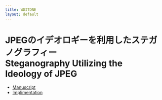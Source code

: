 ```yaml
---
title: WDITDNE
layout: default
---
```

# JPEGのイデオロギーを利用したステガノグラフィー<br>Steganography Utilizing the Ideology of JPEG 

- [Manuscript](assets/manuscript.pdf)
- [Implimentation](https://github.com/ucnv/wditdne/)